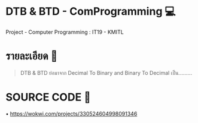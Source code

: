 # DTB & BTD - ComProgramming 💻
Project - Computer Programming : IT19 - KMITL 

# รายละเอียด 📝
<blockquote border-left=".20em solid gray";>

  <p>DTB & BTD ย่อมาจาก Decimal To Binary and Binary To Decimal เป็น.........</p>

</blockquote>

# SOURCE CODE 📌
• https://wokwi.com/projects/330524604998091346
